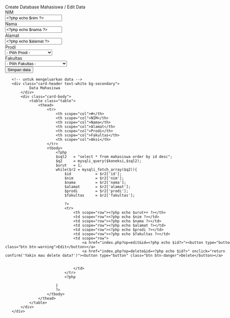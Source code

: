 <?php
$host    = "localhost";
$user    = "root";
$pass    = "";
$db      = "akademik";

$koneksi = mysqli_connect($host,$user,$pass,$db);
if(!$koneksi){//cek koneksi
     die("Tidak bisa terkoneksi ke database");

}
$nim        ="";
$nama       ="";
$alamat     ="";
$prodi      ="";
$fakultas   ="";
$sukses     ="";
$error      ="";

if(isset($_GET['op'])){
    $op = $_GET['op'];
}else{
    $op = "";
}
if($op == 'delete'){
    $id         = $_GET['id'];
    $sql1       = "delete from mahasiswa where id = '$id'";
    $q1         = mysqli_query($koneksi,$sql1);
    if($q1){
        $sukses = "Berhasil hapus data";
    }else{
        $error  = "Gagal melakukan delete data";
    }
}
if($op == 'edit'){
    $id         = $_GET['id'];
    $sql1       = "select * from mahasiswa where id = '$id'";
    $q1         = mysqli_query($koneksi,$sql1);
    $r1         = mysqli_fetch_array($q1);
    $nim        = $r1['nim'];
    $nama       = $r1['nama'];
    $alamat     = $r1['alamat'];
    $prodi      = $r1['prodi'];
    $fakultas   = $r1['fakultas'];

    if($nim == ''){
        $error = "Data tidak di temukan";
    }
}
if(isset($_POST['simpan'])){ //untuk create
    $nim        = $_POST['nim'];
    $nama       = $_POST['nama'];
    $alamat     = $_POST['alamat'];
    $prodi      = $_POST['prodi'];
    $fakultas   = $_POST['fakultas'];

    if($nim && $nama && $alamat && $prodi && $fakultas){
       if($op == 'edit'){ //untuk update
           $sql1       = "update mahasiswa set nim = '$nim',nama ='$nama',alamat = '$alamat',prodi='$prodi',fakultas ='$fakultas' where id = '$id'";
           $q1         = mysqli_query($koneksi,$sql1);
           if($q1){
               $sukses = "Data berhasil di update";
           }else{
               $sukses = "Data gagal di update";
           }
       }else{ //untuk insert
          $sql1 = "insert into mahasiswa(nim,nama,alamat,prodi,fakultas) values ('$nim','$nama','$alamat','$prodi','$fakultas')";
          $q1    = mysqli_query($koneksi,$sql1);
          if ($q1) {
             $sukses    = "Berhasil memasukkan data baru";
          }else{
             $error     = "Gagal memasukkan data";
          }
        }
    }else{
        $error = "Silahkan masukkan semua data";
    }
             
}
?>
<!DOCTYPE html>
<html lang="en">
<head>
    <meta charset="UTF-8">
    <meta name="viewport" content="width=device-width, initial-scale=1.0">
    <title>Data Mahasiswa</title>
    <link href="https://cdn.jsdelivr.net/npm/bootstrap@5.0.0-beta2/dist/css/bootstrap.min.css" rel="stylesheet" integrity="sha384-BmbxuPwQa2lc/FVzBcNJ7UAyJxM6wuqIj61tLrc4wSX0szH/Ev+nYRRuWlolflfl" crossorigin="anonymous">
    <style>
        .mx-auto { width:800px }
        .card { margin-top: 20px;}
    </style>
</head>


<body>
   <div class="mx-auto">
       <!-- untuk memasukkan data -->
       <div class="card">
           <div class="card-header">
               Create Database Mahasiswa / Edit Data
           </div>
           <div class="card-body">
               <?php
               if ($error) {
               ?>
                   <div class="alert alert-danger" role="alert">
                       <?php echo $error ?>
                   </div>
               <?php
                   header("refresh:5;url=index.php");//5 : detik
               }
               ?>
               <?php
               if ($sukses) {
               ?>
                   <div class="alert alert-success" role="alert">
                       <?php echo $sukses ?>
                   </div>
               <?php
                   header("refresh:5;url=index.php");
               }
               ?>
               <form action="" method="POST">
                   <div class="mb-3 row">
                        <label for="nim" class="col-sm-2 col-form-label">NIM</label>
                        <div class="col-sm-10">
                            <input type="text" class="form-control" id="nim" name="nim" value="<?php echo $nim ?>">
                        </div>
                   </div>
                   <div class="mb-3 row">
                        <label for="nama" class="col-sm-2 col-form-label">Nama</label>
                        <div class="col-sm-10">
                            <input type="text" class="form-control" id="nama" name="nama" value="<?php echo $nama ?>">
                        </div>
                   </div>
                   <div class="mb-3 row">
                        <label for="alamat" class="col-sm-2 col-form-label">Alamat</label>
                        <div class="col-sm-10">
                            <input type="text" class="form-control" id="alamat" name="alamat" value="<?php echo $alamat ?>">
                        </div>
                   </div>
                   <div class="mb-3 row">
                        <label for="prodi" class="col-sm-2 col-form-label">Prodi</label>
                        <div class="col-sm-10">
                            <select class="from-control" name="prodi" id="prodi">
                                <option value="">- Pilih Prodi -</option>
                                <option value="S1 Informatika" <?php if($prodi == "S1 Informatika") echo "selected"?>>S1 Informatika</option>
                                <option value="S1 Sistem Informasi" <?php if($prodi == "S1 Sistem Informasi") echo "selected"?>>S1 Sistem Informasi</option>
                                <option value="S1 Sistem Komputer" <?php if($prodi == "S1 Sistem Komputer") echo "selected"?>>S1 Sistem Komputer</option>
                                <option value="S1 Akutansi" <?php if($prodi == "S1 Akutansi") echo "selected"?>>S1 Akutansi</option>
                                <option value="S1 Manajemen" <?php if($prodi == "S1 Manajemen") echo "selected"?>>S1 Manajemen</option> 
                            </select>
                        </div>
                   </div>
                   <div class="mb-3 row">
                        <label for="fakultas" class="col-sm-2 col-form-label">Fakultas</label>
                        <div class="col-sm-10">
                            <select class="from-control" name="fakultas" id="fakultas">
                                <option value="">- Pilih Fakultas -</option>
                                <option value="Ilmu Komputer" <?php if($fakultas == "Ilmu Komputer") echo "selected"?>>Ilmu Komputer</option>
                                <option value="Fakultas Ekonomi dan Bisnis" <?php if($fakultas == "Fakultas Ekonomi dan Bisnis") echo "selected"?>>Fakultas Ekonomi dan Bisnis</option>
                            </select>
                        </div>
                   </div>
                   <div class="col-12">
                       <input type="submit" name="simpan" value="Simpan data" class="btn btn-primary"/>
               </form>
           </div>
       </div>

       <!-- untuk mengeluarkan data --> 
       <div class="card-header text-white bg-secondary">
               Data Mahasiswa
           </div>
           <div class="card-body">
               <table class="table">
                   <thead>
                       <tr>
                           <th scope="col">#</th>
                           <th scope="col">NIM</th>
                           <th scope="col">Nama</th>
                           <th scope="col">Alamat</th>
                           <th scope="col">Prodi</th>
                           <th scope="col">Fakultas</th>
                           <th scope="col">Aksi</th>
                       </tr>
                       <tbody>
                           <?php
                           $sql2   = "select * from mahasiswa order by id desc";
                           $q2     = mysqli_query($koneksi,$sql2);
                           $urut   = 1;
                           while($r2 = mysqli_fetch_array($q2)){
                               $id           = $r2['id'];
                               $nim          = $r2['nim'];
                               $nama         = $r2['nama'];
                               $alamat       = $r2['alamat'];
                               $prodi        = $r2['prodi'];
                               $fakultas     = $r2['fakultas'];

                               ?>
                               <tr>
                                   <th scope="row"><?php echo $urut++ ?></th>
                                   <td scope="row"><?php echo $nim ?></td>
                                   <td scope="row"><?php echo $nama ?></td>
                                   <td scope="row"><?php echo $alamat ?></td>
                                   <td scope="row"><?php echo $prodi ?></td>
                                   <td scope="row"><?php echo $fakultas ?></td>
                                   <td scope="row">
                                       <a href="index.php?op=edit&id=<?php echo $id?>"><button type="button" class="btn btn-warning">Edit</button></a>
                                       <a href="index.php?op=delete&id=<?php echo $id?>" onclick="return confirm('Yakin mau delete data?')"><button type="button" class="btn btn-danger">Delete</button></a>
                                       
                                
                                   </td>
                               </tr>
                               <?php

                           }
                           ?>
                       </tbody>
                   </thead>      
               </table>
           </div>
       </div>
   </div> 
</body>
</html>

